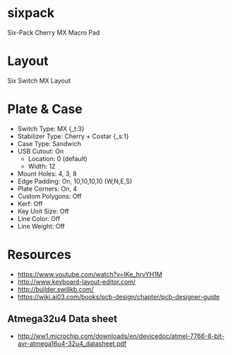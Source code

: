 # sixpack
Six-Pack Cherry MX Macro Pad

# Layout
Six Switch MX Layout

# Plate & Case

 * Switch Type: MX {_t:3}
 * Stabilizer Type: Cherry + Costar {_s:1}
 * Case Type: Sandwich
 * USB Cutout: On
   * Location: 0 (default)
   * Width: 12
 * Mount Holes: 4, 3, 8
 * Edge Padding: On, 10,10,10,10 (W,N,E,S)
 * Plate Corners: On, 4
 * Custom Polygons: Off
 * Kerf: Off
 * Key Unit Size: Off
 * Line Color: Off
 * Line Weight: Off

# Resources
 * https://www.youtube.com/watch?v=IKe_hrvYH1M
 * http://www.keyboard-layout-editor.com/
 * http://builder.swillkb.com/
 * https://wiki.ai03.com/books/pcb-design/chapter/pcb-designer-guide

## Atmega32u4 Data sheet

 * http://ww1.microchip.com/downloads/en/devicedoc/atmel-7766-8-bit-avr-atmega16u4-32u4_datasheet.pdf